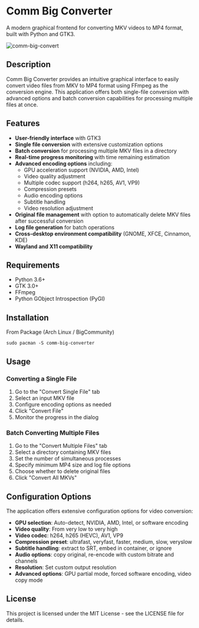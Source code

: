# Comm Big Converter
A modern graphical frontend for converting MKV videos to MP4 format, built with Python and GTK3.

![comm-big-convert](https://github.com/user-attachments/assets/3b7de454-1b9f-4ca9-b863-78b4ed696d4f)

## Description
Comm Big Converter provides an intuitive graphical interface to easily convert video files from MKV to MP4 format using FFmpeg as the conversion engine. This application offers both single-file conversion with advanced options and batch conversion capabilities for processing multiple files at once.

## Features
* **User-friendly interface** with GTK3
* **Single file conversion** with extensive customization options
* **Batch conversion** for processing multiple MKV files in a directory
* **Real-time progress monitoring** with time remaining estimation
* **Advanced encoding options** including:
   * GPU acceleration support (NVIDIA, AMD, Intel)
   * Video quality adjustment
   * Multiple codec support (h264, h265, AV1, VP9)
   * Compression presets
   * Audio encoding options
   * Subtitle handling
   * Video resolution adjustment
* **Original file management** with option to automatically delete MKV files after successful conversion
* **Log file generation** for batch operations
* **Cross-desktop environment compatibility** (GNOME, XFCE, Cinnamon, KDE)
* **Wayland and X11 compatibility**

## Requirements
* Python 3.6+
* GTK 3.0+
* FFmpeg
* Python GObject Introspection (PyGI)

## Installation
From Package (Arch Linux / BigCommunity)

```
sudo pacman -S comm-big-converter
```


## Usage
### Converting a Single File
1. Go to the "Convert Single File" tab
2. Select an input MKV file
3. Configure encoding options as needed
4. Click "Convert File"
5. Monitor the progress in the dialog

### Batch Converting Multiple Files
1. Go to the "Convert Multiple Files" tab
2. Select a directory containing MKV files
3. Set the number of simultaneous processes
4. Specify minimum MP4 size and log file options
5. Choose whether to delete original files
6. Click "Convert All MKVs"

## Configuration Options
The application offers extensive configuration options for video conversion:
* **GPU selection**: Auto-detect, NVIDIA, AMD, Intel, or software encoding
* **Video quality**: From very low to very high
* **Video codec**: h264, h265 (HEVC), AV1, VP9
* **Compression preset**: ultrafast, veryfast, faster, medium, slow, veryslow
* **Subtitle handling**: extract to SRT, embed in container, or ignore
* **Audio options**: copy original, re-encode with custom bitrate and channels
* **Resolution**: Set custom output resolution
* **Advanced options**: GPU partial mode, forced software encoding, video copy mode

## License
This project is licensed under the MIT License - see the LICENSE file for details.
